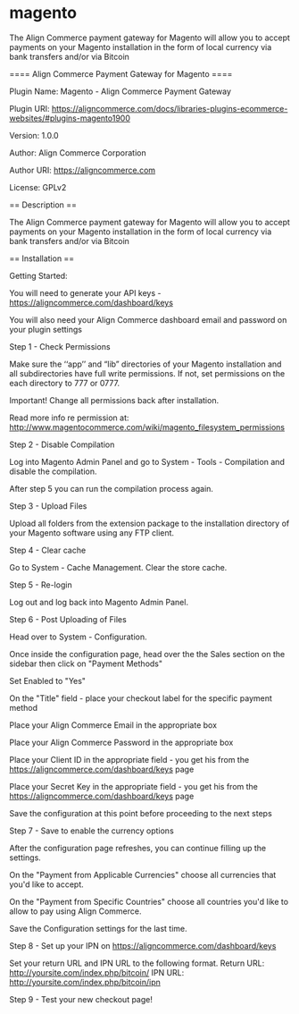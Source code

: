 magento
=======

The Align Commerce payment gateway for Magento will allow you to accept payments on your Magento installation in the form of local currency via bank transfers and/or via Bitcoin

==== Align Commerce Payment Gateway for Magento ====

Plugin Name: Magento - Align Commerce Payment Gateway

Plugin URI: https://aligncommerce.com/docs/libraries-plugins-ecommerce-websites/#plugins-magento1900

Version: 1.0.0

Author: Align Commerce Corporation

Author URI: https://aligncommerce.com

License: GPLv2

== Description ==

The Align Commerce payment gateway for Magento will allow you to accept payments on your Magento installation in the form of local currency via bank transfers and/or via Bitcoin

== Installation ==

Getting Started:

You will need to generate your API keys - https://aligncommerce.com/dashboard/keys 

You will also need your Align Commerce dashboard email and password on your plugin settings


Step 1 - Check Permissions

Make sure the ‘‘app’’ and “lib” directories of your Magento installation and all subdirectories have full write permissions. If not, set permissions on the each directory to 777 or 0777.

Important! Change all permissions back after installation.

Read more info re permission at: http://www.magentocommerce.com/wiki/magento_filesystem_permissions


Step 2 - Disable Compilation

Log into Magento Admin Panel and go to System - Tools - Compilation and disable the compilation.

After step 5 you can run the compilation process again.


Step 3 - Upload Files

Upload all folders from the extension package to the installation directory of your Magento software using any FTP client.


Step 4 - Clear cache

Go to System - Cache Management. Clear the store cache.


Step 5 - Re-login

Log out and log back into Magento Admin Panel.


Step 6 - Post Uploading of Files

Head over to System - Configuration.

Once inside the configuration page, head over the the Sales section on the sidebar then click on "Payment Methods"

Set Enabled to "Yes"

On the "Title" field - place your checkout label for the specific payment method

Place your Align Commerce Email in the appropriate box

Place your Align Commerce Password in the appropriate box

Place your Client ID in the appropriate field - you get his from the https://aligncommerce.com/dashboard/keys page

Place your Secret Key in the appropriate field - you get his from the https://aligncommerce.com/dashboard/keys page

Save the configuration at this point before proceeding to the next steps


Step 7 - Save to enable the currency options

After the configuration page refreshes, you can continue filling up the settings.

On the "Payment from Applicable Currencies" choose all currencies that you'd like to accept.

On the "Payment from Specific Countries" choose all countries you'd like to allow to pay using Align Commerce.

Save the Configuration settings for the last time.


Step 8 - Set up your IPN on https://aligncommerce.com/dashboard/keys

Set your return URL and IPN URL to the following format. Return URL: http://yoursite.com/index.php/bitcoin/ IPN URL: http://yoursite.com/index.php/bitcoin/ipn

Step 9 - Test your new checkout page!


